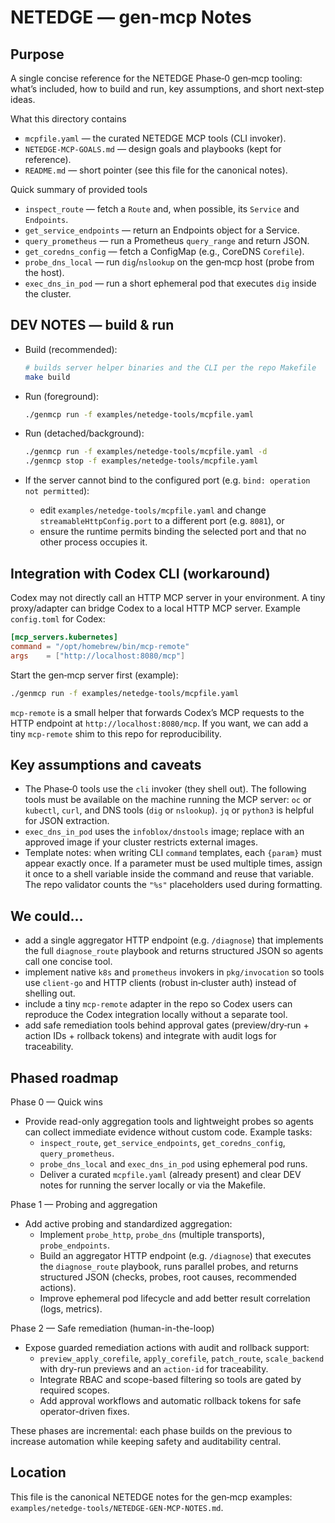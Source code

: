 # NETEDGE — gen-mcp Notes

Purpose
-------
A single concise reference for the NETEDGE Phase‑0 gen‑mcp tooling: what’s included,
how to build and run, key assumptions, and short next‑step ideas.

What this directory contains
- `mcpfile.yaml` — the curated NETEDGE MCP tools (CLI invoker).
- `NETEDGE-MCP-GOALS.md` — design goals and playbooks (kept for reference).
- `README.md` — short pointer (see this file for the canonical notes).

Quick summary of provided tools
- `inspect_route` — fetch a `Route` and, when possible, its `Service` and `Endpoints`.
- `get_service_endpoints` — return an Endpoints object for a Service.
- `query_prometheus` — run a Prometheus `query_range` and return JSON.
- `get_coredns_config` — fetch a ConfigMap (e.g., CoreDNS `Corefile`).
- `probe_dns_local` — run `dig`/`nslookup` on the gen‑mcp host (probe from the host).
- `exec_dns_in_pod` — run a short ephemeral pod that executes `dig` inside the cluster.

DEV NOTES — build & run
-----------------------
- Build (recommended):

  ```bash
  # builds server helper binaries and the CLI per the repo Makefile
  make build
  ```

- Run (foreground):

  ```bash
  ./genmcp run -f examples/netedge-tools/mcpfile.yaml
  ```

- Run (detached/background):

  ```bash
  ./genmcp run -f examples/netedge-tools/mcpfile.yaml -d
  ./genmcp stop -f examples/netedge-tools/mcpfile.yaml
  ```

- If the server cannot bind to the configured port (e.g. `bind: operation not permitted`):
  - edit `examples/netedge-tools/mcpfile.yaml` and change `streamableHttpConfig.port` to a different port (e.g. `8081`), or
  - ensure the runtime permits binding the selected port and that no other process occupies it.

Integration with Codex CLI (workaround)
--------------------------------------
Codex may not directly call an HTTP MCP server in your environment. A tiny proxy/adapter
can bridge Codex to a local HTTP MCP server. Example `config.toml` for Codex:

```toml
[mcp_servers.kubernetes]
command = "/opt/homebrew/bin/mcp-remote"
args    = ["http://localhost:8080/mcp"]
```

Start the gen‑mcp server first (example):

```bash
./genmcp run -f examples/netedge-tools/mcpfile.yaml
```

`mcp-remote` is a small helper that forwards Codex’s MCP requests to the HTTP endpoint
at `http://localhost:8080/mcp`. If you want, we can add a tiny `mcp-remote` shim to
this repo for reproducibility.

Key assumptions and caveats
--------------------------
- The Phase‑0 tools use the `cli` invoker (they shell out). The following tools must
  be available on the machine running the MCP server: `oc` or `kubectl`, `curl`, and
  DNS tools (`dig` or `nslookup`). `jq` or `python3` is helpful for JSON extraction.
- `exec_dns_in_pod` uses the `infoblox/dnstools` image; replace with an approved image
  if your cluster restricts external images.
- Template notes: when writing CLI `command` templates, each `{param}` must appear
  exactly once. If a parameter must be used multiple times, assign it once to a shell
  variable inside the command and reuse that variable. The repo validator counts the
  `"%s"` placeholders used during formatting.

We could...
-----------
- add a single aggregator HTTP endpoint (e.g. `/diagnose`) that implements the full
  `diagnose_route` playbook and returns structured JSON so agents call one concise tool.
- implement native `k8s` and `prometheus` invokers in `pkg/invocation` so tools use
  `client-go` and HTTP clients (robust in‑cluster auth) instead of shelling out.
- include a tiny `mcp-remote` adapter in the repo so Codex users can reproduce the
  Codex integration locally without a separate tool.
- add safe remediation tools behind approval gates (preview/dry‑run + action IDs +
  rollback tokens) and integrate with audit logs for traceability.

Phased roadmap
--------------
Phase 0 — Quick wins
- Provide read-only aggregation tools and lightweight probes so agents can collect
  immediate evidence without custom code. Example tasks:
  - `inspect_route`, `get_service_endpoints`, `get_coredns_config`, `query_prometheus`.
  - `probe_dns_local` and `exec_dns_in_pod` using ephemeral pod runs.
  - Deliver a curated `mcpfile.yaml` (already present) and clear DEV notes for running
    the server locally or via the Makefile.

Phase 1 — Probing and aggregation
- Add active probing and standardized aggregation:
  - Implement `probe_http`, `probe_dns` (multiple transports), `probe_endpoints`.
  - Build an aggregator HTTP endpoint (e.g. `/diagnose`) that executes the
    `diagnose_route` playbook, runs parallel probes, and returns structured JSON
    (checks, probes, root causes, recommended actions).
  - Improve ephemeral pod lifecycle and add better result correlation (logs, metrics).

Phase 2 — Safe remediation (human-in-the-loop)
- Expose guarded remediation actions with audit and rollback support:
  - `preview_apply_corefile`, `apply_corefile`, `patch_route`, `scale_backend` with
    dry-run previews and an `action-id` for traceability.
  - Integrate RBAC and scope-based filtering so tools are gated by required scopes.
  - Add approval workflows and automatic rollback tokens for safe operator-driven fixes.

These phases are incremental: each phase builds on the previous to increase
automation while keeping safety and auditability central.

Location
--------
This file is the canonical NETEDGE notes for the gen‑mcp examples: `examples/netedge-tools/NETEDGE-GEN-MCP-NOTES.md`.
